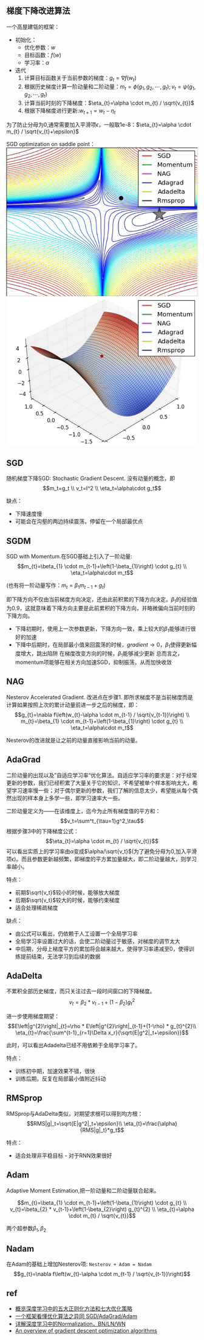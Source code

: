 

## 梯度下降改进算法

一个高屋建瓴的框架：
- 初始化：
    - 优化参数：$w$
    - 目标函数：$f(w)$
    - 学习率：$\alpha$
- 迭代
    1. 计算目标函数关于当前参数的梯度：$g_t=\nabla f(w_t)$
    2. 根据历史梯度计算一阶动量和二阶动量：$m_{t}=\phi\left(g_{1}, g_{2}, \cdots, g_{t}\right) ; v_{t}=\psi\left(g_{1}, g_{2}, \cdots, g_{t}\right)$
    3. 计算当前时刻的下降梯度：$\eta_{t}=\alpha \cdot m_{t} / \sqrt{v_{t}}$
    4. 根据下降梯度进行更新:$w_{t+1}=w_{t}-\eta_{t}$

为了防止分母为0,通常需要加入平滑项$\epsilon$，一般取1e-8：$\eta_{t}=\alpha \cdot m_{t} / \sqrt{v_{t}+\epsilon}$

SGD optimization on saddle point：
![SGD optimization on saddle point](pics/optimizer2.gif) ![SGD optimization on saddle point](pics/optimizer1.gif)

## SGD

随机梯度下降SGD: Stochastic Gradient Descent. 没有动量的概念，即
$$m_t=g_t   \\
v_t=I^2     \\
\eta_t=\alpha\cdot g_t$$

缺点：
- 下降速度慢
- 可能会在沟壑的两边持续震荡，停留在一个局部最优点

## SGDM

SGD with Momentum.在SGD基础上引入了一阶动量:
$$m_{t}=\beta_{1} \cdot m_{t-1}+\left(1-\beta_{1}\right) \cdot g_{t}    \\
\eta_t=\alpha\cdot m_t$$

(也有将一阶动量写作：$m_t=\beta_1m_{t-1}+g_t$)

即下降方向不仅由当前梯度方向决定，还由此前积累的下降方向决定。$\beta_1$的经验值为0.9，这就意味着下降方向主要是此前累积的下降方向，并略微偏向当前时刻的下降方向。
- 下降初期时，使用上一次参数更新，下降方向一致，乘上较大的$\beta_1$能够进行很好的加速
- 下降中后期时，在局部最小值来回震荡的时候，$gradient\rightarrow0$，$\beta_1$使得更新幅度增大，跳出陷阱
在梯度改变方向的时候，$\beta_1$能够减少更新 总而言之，momentum项能够在相关方向加速SGD，抑制振荡，从而加快收敛

## NAG

Nesterov Accelerated Gradient. 改进点在步骤1. 即所求梯度不是当前梯度而是计算如果按照上次的累计动量前进一步之后的梯度，即：
$$g_{t}=\nabla f\left(w_{t}-\alpha \cdot m_{t-1} / \sqrt{v_{t-1}}\right) \\
m_{t}=\beta_{1} \cdot m_{t-1}+\left(1-\beta_{1}\right) \cdot g_{t}    \\
\eta_t=\alpha\cdot m_t$$

Nesterov的改进就是让之前的动量直接影响当前的动量。

## AdaGrad

二阶动量的出现以及”自适应学习率“优化算法。自适应学习率的要求是：对于经常更新的参数，我们已经积累了大量关于它的知识，不希望被单个样本影响太大，希望学习速率慢一些；对于偶尔更新的参数，我们了解的信息太少，希望能从每个偶然出现的样本身上多学一些，即学习速率大一些。

二阶动量定义为——在该维度上，迄今为止所有梯度值的平方和：
$$v_t=\sum^t_{\tau=1}g^2_\tau$$
根据步骤3中的下降梯度公式：
$$\eta_{t}=\alpha \cdot m_{t} / \sqrt{v_{t}}$$
可以看出实质上的学习率由$\alpha$变成$\alpha/\sqrt{v_t}$(为了避免分母为0,加入平滑项$\epsilon$)。而且参数更新越频繁，即梯度的平方累加量越大，即二阶动量越大，则学习率越小。

特点：

- 前期$\sqrt{v_t}$较小的时候，能够放大梯度
- 后期$\sqrt{v_t}$较大的时候，能够约束梯度
- 适合处理稀疏梯度

缺点：
- 由公式可以看出，仍依赖于人工设置一个全局学习率
- 全局学习率设置过大的话，会使二阶动量过于敏感，对梯度的调节太大
- 中后期，分母上梯度平方的累加将会越来越大，使得学习率递减至0，使得训练提前结束，无法学习到后续的数据

## AdaDelta

不累积全部历史梯度，而只关注过去一段时间窗口的下降梯度。
$$v_{t}=\beta_{2} * v_{t-1}+\left(1-\beta_{2}\right) g_{t}^{2}$$

进一步使用梯度期望：
$$E\left|g^{2}\right|_{t}=\rho * E\left|g^{2}\right|_{t-1}+(1-\rho) * g_{t}^{2}\\
\eta_{t}=\frac{\sum^{t-1}_{r=1}\Delta x_r}{\sqrt{E|g^2|_t+\epsilon}}$$

此时，可以看出Adadelta已经不用依赖于全局学习率了。

特点：
- 训练初中期，加速效果不错，很快
- 训练后期，反复在局部最小值附近抖动

## RMSprop

RMSprop与AdaDelta类似，对期望求根可以得到均方根：
$$RMS|g|_t=\sqrt{E|g^2|_t+\epsilon}\\
\eta_{t}=\frac{\alpha}{RMS|g|_t}*g_t$$

特点：
- 适合处理非平稳目标 - 对于RNN效果很好

## Adam

Adaptive Moment Estimation,把一阶动量和二阶动量联合起来。

$$m_{t}=\beta_{1} \cdot m_{t-1}+\left(1-\beta_{1}\right) \cdot g_{t} \\
v_{t}=\beta_{2} * v_{t-1}+\left(1-\beta_{2}\right) g_{t}^{2}    \\
\eta_{t}=\alpha \cdot m_{t} / \sqrt{v_{t}}$$

两个超参数$\beta_1,\beta_2$

## Nadam

在Adam的基础上增加Nesterov项: `Nesterov + Adam = Nadam`
$$g_{t}=\nabla f\left(w_{t}-\alpha \cdot m_{t-1} / \sqrt{v_{t-1}}\right)$$




## ref


- [概览深度学习中的五大正则化方法和七大优化策略](https://zhuanlan.zhihu.com/p/32194445)
- [一个框架看懂优化算法之异同 SGD/AdaGrad/Adam](https://zhuanlan.zhihu.com/p/32230623)
- [详解深度学习中的Normalization，BN/LN/WN](https://zhuanlan.zhihu.com/p/33173246)
- [An overview of gradient descent optimization algorithms](https://ruder.io/optimizing-gradient-descent/)
